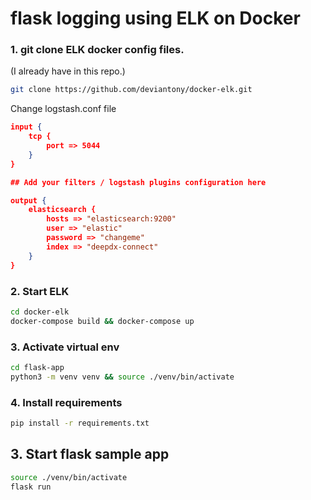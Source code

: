 # flask logging using ELK on Docker

### 1. git clone ELK docker config files.
(I already have in this repo.)
```bash
git clone https://github.com/deviantony/docker-elk.git
```

Change logstash.conf file
```json
input {
	tcp {
		port => 5044
	}
}

## Add your filters / logstash plugins configuration here

output {
	elasticsearch {
		hosts => "elasticsearch:9200"
		user => "elastic"
		password => "changeme"
		index => "deepdx-connect"
	}
}

```

### 2. Start ELK
```bash
cd docker-elk
docker-compose build && docker-compose up
```

### 3. Activate virtual env

```bash
cd flask-app
python3 -m venv venv && source ./venv/bin/activate
```

### 4. Install requirements

```bash
pip install -r requirements.txt
```

## 3. Start flask sample app
```bash
source ./venv/bin/activate
flask run
```

